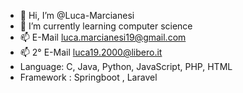 - 👋 Hi, I’m @Luca-Marcianesi
- 🌱 I’m currently learning computer science
- 📫 E-Mail luca.marcianesi19@gmail.com
- 📫 2° E-Mail luca19.2000@libero.it
- Language: C, Java, Python, JavaScript, PHP, HTML
- Framework : Springboot , Laravel
